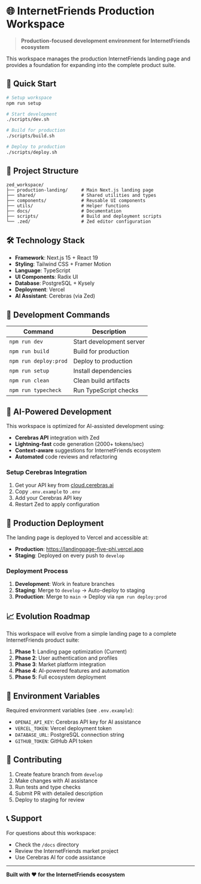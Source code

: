 # 🌐 InternetFriends Production Workspace

> **Production-focused development environment for InternetFriends ecosystem**

This workspace manages the production InternetFriends landing page and provides a foundation for expanding into the complete product suite.

## 🚀 Quick Start

```bash
# Setup workspace
npm run setup

# Start development
./scripts/dev.sh

# Build for production
./scripts/build.sh

# Deploy to production
./scripts/deploy.sh
```

## 📁 Project Structure

```
zed_workspace/
├── production-landing/     # Main Next.js landing page
├── shared/                 # Shared utilities and types
├── components/             # Reusable UI components
├── utils/                  # Helper functions
├── docs/                   # Documentation
├── scripts/                # Build and deployment scripts
└── .zed/                   # Zed editor configuration
```

## 🛠️ Technology Stack

- **Framework**: Next.js 15 + React 19
- **Styling**: Tailwind CSS + Framer Motion
- **Language**: TypeScript
- **UI Components**: Radix UI
- **Database**: PostgreSQL + Kysely
- **Deployment**: Vercel
- **AI Assistant**: Cerebras (via Zed)

## 🔧 Development Commands

| Command | Description |
|---------|-------------|
| `npm run dev` | Start development server |
| `npm run build` | Build for production |
| `npm run deploy:prod` | Deploy to production |
| `npm run setup` | Install dependencies |
| `npm run clean` | Clean build artifacts |
| `npm run typecheck` | Run TypeScript checks |

## 🤖 AI-Powered Development

This workspace is optimized for AI-assisted development using:

- **Cerebras API** integration with Zed
- **Lightning-fast** code generation (2000+ tokens/sec)
- **Context-aware** suggestions for InternetFriends ecosystem
- **Automated** code reviews and refactoring

### Setup Cerebras Integration

1. Get your API key from [cloud.cerebras.ai](https://cloud.cerebras.ai)
2. Copy `.env.example` to `.env`
3. Add your Cerebras API key
4. Restart Zed to apply configuration

## 🚀 Production Deployment

The landing page is deployed to Vercel and accessible at:
- **Production**: https://landingpage-five-phi.vercel.app
- **Staging**: Deployed on every push to `develop`

### Deployment Process

1. **Development**: Work in feature branches
2. **Staging**: Merge to `develop` → Auto-deploy to staging
3. **Production**: Merge to `main` → Deploy via `npm run deploy:prod`

## 📈 Evolution Roadmap

This workspace will evolve from a simple landing page to a complete InternetFriends product suite:

1. **Phase 1**: Landing page optimization (Current)
2. **Phase 2**: User authentication and profiles
3. **Phase 3**: Market platform integration
4. **Phase 4**: AI-powered features and automation
5. **Phase 5**: Full ecosystem deployment

## 🔐 Environment Variables

Required environment variables (see `.env.example`):

- `OPENAI_API_KEY`: Cerebras API key for AI assistance
- `VERCEL_TOKEN`: Vercel deployment token
- `DATABASE_URL`: PostgreSQL connection string
- `GITHUB_TOKEN`: GitHub API token

## 🤝 Contributing

1. Create feature branch from `develop`
2. Make changes with AI assistance
3. Run tests and type checks
4. Submit PR with detailed description
5. Deploy to staging for review

## 📞 Support

For questions about this workspace:
- Check the `/docs` directory
- Review the InternetFriends market project
- Use Cerebras AI for code assistance

---

**Built with ❤️ for the InternetFriends ecosystem**
